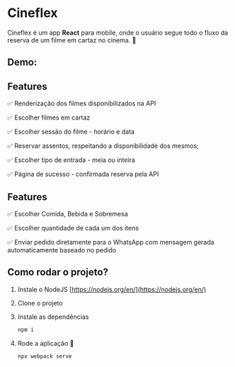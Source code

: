 # Cineflex

Cineflex é um app **React** para mobile, onde o usuário segue todo o fluxo da reserva de um filme em cartaz no cinema. 🙂

## Demo: 

## Features

✅ Renderização dos filmes disponibilizados na API

✅ Escolher filmes em cartaz

✅ Escolher sessão do filme - horário e data

✅ Reservar assentos, respeitando a disponibilidade dos mesmos;

✅ Escolher tipo de entrada - meia ou inteira

✅ Página de sucesso - confirmada reserva pela API

## Features

✅ Escolher Comida, Bebida e Sobremesa

✅ Escolher quantidade de cada um dos itens

✅ Enviar pedido diretamente para o WhatsApp com mensagem gerada automaticamente baseado no pedido

## Como rodar o projeto?

1. Instale o NodeJS [https://nodejs.org/en/](https://nodejs.org/en/)
2. Clone o projeto
3. Instale as dependências

    ```bash
    npm i
    ```

4. Rode a aplicação 🙂

    ```bash
    npx webpack serve
    ```
```
